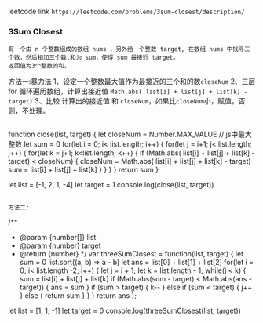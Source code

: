 leetcode link
`https://leetcode.com/problems/3sum-closest/description/`

### 3Sum Closest

```
有一个由 n 个整数组成的数组 nums ，另外给一个整数 target, 在数组 nums 中找寻三个数，然后相加三个数,和为 sum，使得 sum 最接近 target。
返回值为3个整数的和。

```

方法一:暴力法
	1、设定一个整数最大值作为最接近的三个和的数`closeNum`
	2、三层 for 循环遍历数组，计算出接近值 `Math.abs( list[i] + list[j] + list[k] - target)`
	3、比较 计算出的接近值 和 `closeNum`，如果比`closeNum`小，赋值。否则，不处理。
```

```
function close(list, target) {
	let closeNum = Number.MAX_VALUE	// js中最大整数
	let sum = 0
	for(let i = 0; i< list.length; i++) {
		for(let j = i+1; j< list.length; j++) {
			for(let k = j+1; k<list.length; k++) {
				if (Math.abs( list[i] + list[j] + list[k] - target) < closeNum) {
					closeNum = Math.abs( list[i] + list[j] + list[k] - target)
					sum = list[i] + list[j] + list[k]
				}
			}
		}
	}
	return sum
}

let list = [-1, 2, 1, -4]
let target = 1
console.log(close(list, target))

```

方法二: 

```
/**
 * @param {number[]} list
 * @param {number} target
 * @return {number}
 */
 var threeSumClosest = function(list, target) {
 	let sum = 0
 	list.sort((a, b) => a - b)
	let ans = list[0] + list[1] + list[2]
	for(let i = 0; i< list.length -2; i++) {
		let j = i + 1;
		let k = list.length - 1;
		while(j < k) {
			sum = list[i] + list[j] + list[k]
			if (Math.abs(sum - target) < Math.abs(ans - target)) {
				ans = sum
			}
			if (sum > target) {
				k--
			} else if (sum < target) {
				j++
			} else {
				return sum
			}
		}
	}
	return ans
};


let list = [1, 1, -1]
let target = 0
console.log(threeSumClosest(list, target))
```